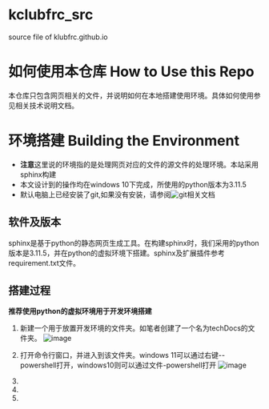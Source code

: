 # kclubfrc_src
source file of klubfrc.github.io
# 如何使用本仓库 How to Use this Repo
本仓库只包含网页相关的文件，并说明如何在本地搭建使用环境。具体如何使用参见相关技术说明文档。
# 环境搭建 Building the Environment
* **注意**这里说的环境指的是处理网页对应的文件的源文件的处理环境。本站采用sphinx构建
* 本文设计到的操作均在windows 10下完成，所使用的python版本为3.11.5
* 默认电脑上已经安装了git,如果没有安装，请参阅![git](https://git-scm.com/)相关文档
## 软件及版本
sphinx是基于python的静态网页生成工具。在构建sphinx时，我们采用的python版本是3.11.5，并在python的虚拟环境下搭建。sphinx及扩展插件参考requirement.txt文件。
## 搭建过程
**推荐使用python的虚拟环境用于开发环境搭建**
1. 新建一个用于放置开发环境的文件夹。如笔者创建了一个名为techDocs的文件夹。
![image](https://github.com/kclubfrc/kclubfrc_src/assets/158794672/5d668820-c520-4446-8d66-28acb5476df0)

2. 打开命令行窗口，并进入到该文件夹。windows 11可以通过右键--powershell打开，windows10则可以通过文件-powershell打开
![image](https://github.com/kclubfrc/kclubfrc_src/assets/158794672/1a77232a-604d-4488-aac9-fabd5b856b2b)
3. 

5. 
6. 

